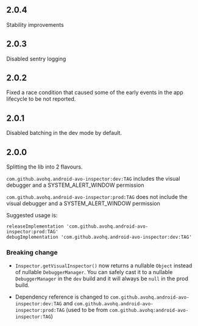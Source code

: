 ## 2.0.4

Stability improvements

## 2.0.3

Disabled sentry logging

## 2.0.2

Fixed a race condition that caused some of the early events in the app lifecycle to be not reported.

## 2.0.1

Disabled batching in the dev mode by default.

## 2.0.0

Splitting the lib into 2 flavours.

`com.github.avohq.android-avo-inspector:dev:TAG` includes the visual debugger and a SYSTEM_ALERT_WINDOW permission

`com.github.avohq.android-avo-inspector:prod:TAG` does not include the visual debugger and a SYSTEM_ALERT_WINDOW permission

Suggested usage is:

```
releaseImplementation 'com.github.avohq.android-avo-inspector:prod:TAG'
debugImplementation 'com.github.avohq.android-avo-inspector:dev:TAG'
```

### Breaking change

- `Inspector.getVisualInspector()` now returns a nullable `Object` instead of nullable `DebuggerManager`.
You can safely cast it to a nullable `DebuggerManager` in the `dev` build and it will always be `null` in the prod build.

- Dependency reference is changed to  `com.github.avohq.android-avo-inspector:dev:TAG` and `com.github.avohq.android-avo-inspector:prod:TAG`
(used to be from `com.github.avohq:android-avo-inspector:TAG`)
